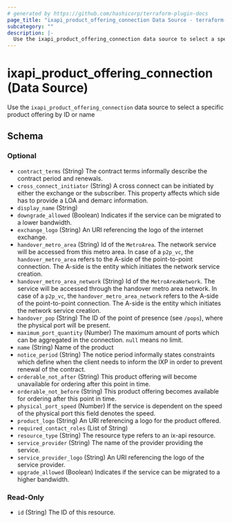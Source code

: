 ```yaml
---
# generated by https://github.com/hashicorp/terraform-plugin-docs
page_title: "ixapi_product_offering_connection Data Source - terraform-provider-ix-api"
subcategory: ""
description: |-
  Use the ixapi_product_offering_connection data source to select a specific product offering by ID or name
---
```


# ixapi_product_offering_connection (Data Source)

Use the `ixapi_product_offering_connection` data source to select a specific product offering by ID or name



<!-- schema generated by tfplugindocs -->
## Schema

### Optional

- `contract_terms` (String) The contract terms informally describe the contract period and renewals.
- `cross_connect_initiator` (String) A cross connect can be initiated by either the exchange or the subscriber.  This property affects which side has to provide a LOA and demarc information.
- `display_name` (String)
- `downgrade_allowed` (Boolean) Indicates if the service can be migrated to a lower bandwidth.
- `exchange_logo` (String) An URI referencing the logo of the internet exchange.
- `handover_metro_area` (String) Id of the `MetroArea`. The network service will be accessed from this metro area.  In case of a `p2p_vc`, the `handover_metro_area` refers to the A-side of the point-to-point connection. The A-side is the entity which initiates the network service creation.
- `handover_metro_area_network` (String) Id of the `MetroAreaNetwork`. The service will be accessed through the handover metro area network.  In case of a `p2p_vc`, the `handover_metro_area_network` refers to the A-side of the point-to-point connection. The A-side is the entity which initiates the network service creation.
- `handover_pop` (String) The ID of the point of presence (see `/pops`), where the physical port will be present.
- `maximum_port_quantity` (Number) The maximum amount of ports which can be aggregated in the connection. `null` means no limit.
- `name` (String) Name of the product
- `notice_period` (String) The notice period informally states constraints which define when the client needs to inform the IXP in order to prevent renewal of the contract.
- `orderable_not_after` (String) This product offering will become unavailable for ordering after this point in time.
- `orderable_not_before` (String) This product offering becomes available for ordering after this point in time.
- `physical_port_speed` (Number) If the service is dependent on the speed of the physical port this field denotes the speed.
- `product_logo` (String) An URI referencing a logo for the product offered.
- `required_contact_roles` (List of String)
- `resource_type` (String) The resource type refers to an ix-api resource.
- `service_provider` (String) The name of the provider providing the service.
- `service_provider_logo` (String) An URI referencing the logo of the service provider.
- `upgrade_allowed` (Boolean) Indicates if the service can be migrated to a higher bandwidth.

### Read-Only

- `id` (String) The ID of this resource.



